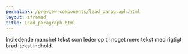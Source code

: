 ```yaml
--- 
permalink: /preview-components/lead_paragraph.html
layout: iframed 
title: Lead_paragraph.html
---
```

<div class="container">
    <p class="font-lead">
        Indledende manchet tekst som leder op til noget mere tekst med
        rigtigt brød-tekst indhold.
    </p>
</div>